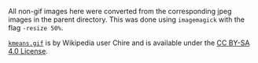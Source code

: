 All non-gif images here were converted from the corresponding jpeg images in the parent directory.
This was done using `imagemagick` with the flag `-resize 50%`.

[`kmeans.gif`](https://en.wikipedia.org/wiki/File:K-means_convergence.gif) is by Wikipedia user Chire
and is available under the [CC BY-SA 4.0 License](https://creativecommons.org/licenses/by-sa/4.0/).

